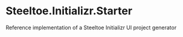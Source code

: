 # Steeltoe.Initializr.Starter
Reference implementation of a Steeltoe Initializr UI project generator

